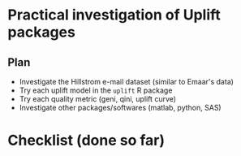 # Practical investigation of Uplift packages

## Plan

* Investigate the Hillstrom e-mail dataset (similar to Emaar's data)
* Try each uplift model in the `uplift` R package
* Try each quality metric (geni, qini, uplift curve)
* Investigate other packages/softwares (matlab, python, SAS)


# Checklist (done so far)
